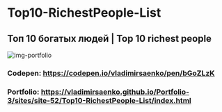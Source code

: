 # Top10-RichestPeople-List

## Топ 10 богатых людей | Top 10 richest people
 
![img-portfolio](https://user-images.githubusercontent.com/56477695/150158449-5c9fece5-c88f-403c-9654-b2592770df6c.jpg)

### Codepen: https://codepen.io/vladimirsaenko/pen/bGoZLzK

### Portfolio: https://vladimirsaenko.github.io/Portfolio-3/sites/site-52/Top10-RichestPeople-List/index.html
